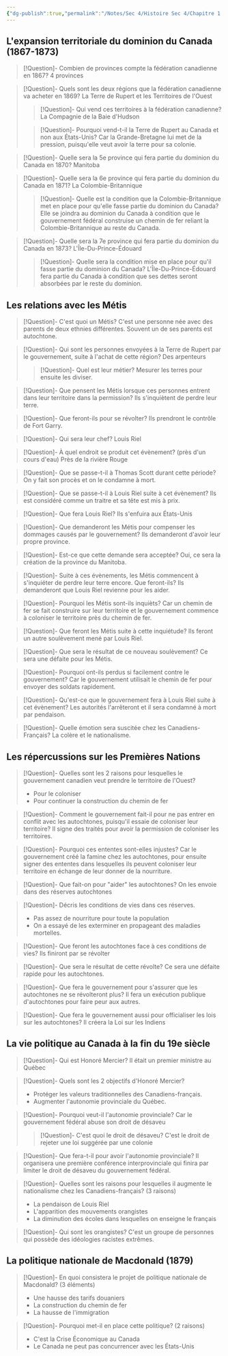 ```yaml
---
{"dg-publish":true,"permalink":"/Notes/Sec 4/Histoire Sec 4/Chapitre 1：La formation du régime fédéral canadien (1840 - 1896)/Dossier 4：Développement de la fédération canadienne (1867-1896)/"}
---
```



## L'expansion territoriale du dominion du Canada (1867-1873)

>[!Question]- Combien de provinces compte  la fédération canadienne en 1867?
>4 provinces

>[!Question]- Quels sont les deux régions que la fédération canadienne va acheter en 1869?
>La Terre de Rupert et les Territoires de l'Ouest
>>[!Question]- Qui vend ces territoires à la fédération canadienne?
>>La Compagnie de la Baie d'Hudson
>
>>[!Question]- Pourquoi vend-t-il la Terre de Rupert au Canada et non aux États-Unis?
>>Car la Grande-Bretagne lui met de la pression, puisqu'elle veut avoir la terre pour sa colonie.

>[!Question]- Quelle sera la 5e province qui fera partie du dominion du Canada en 1870?
>Manitoba

>[!Question]- Quelle sera la 6e province qui fera partie du dominion du Canada en 1871?
>La Colombie-Britannique
>>[!Question]- Quelle est la condition que la Colombie-Britannique met en place pour qu'elle fasse partie du dominion du Canada?
>>Elle se joindra au dominion du Canada à condition que le gouvernement fédéral construise un chemin de fer reliant la Colombie-Britannique au reste du Canada.

>[!Question]- Quelle sera la 7e province qui fera partie du dominion du Canada en 1873?
>L'Île-Du-Prince-Édouard
>>[!Question]- Quelle sera la condition mise en place pour qu'il fasse partie du dominion du Canada?
>>L'Île-Du-Prince-Édouard fera partie du Canada à condition que ses dettes seront absorbées par le reste du dominion.


## Les relations avec les Métis

>[!Question]- C'est quoi un Métis?
>C'est une personne née avec des parents de deux ethnies différentes. Souvent un de ses parents est autochtone.


>[!Question]- Qui sont les personnes envoyées à la Terre de Rupert par le gouvernement, suite à l'achat de cette région?
>Des arpenteurs
>>[!Question]- Quel est leur métier?
>>Mesurer les terres pour ensuite les diviser.

>[!Question]- Que pensent les Métis lorsque ces personnes entrent dans leur territoire dans la permission?
>Ils s'inquiètent de perdre leur terre.

>[!Question]- Que feront-ils pour se révolter?
>Ils prendront le contrôle de Fort Garry.

>[!Question]- Qui sera leur chef?
>Louis Riel

>[!Question]- À quel endroit se produit cet évènement? (près d'un cours d'eau)
>Près de la rivière Rouge

>[!Question]- Que se passe-t-il à Thomas Scott durant cette période?
>On y fait son procès et on le condamne à mort.

>[!Question]- Que se passe-t-il à Louis Riel suite à cet évènement?
>Ils est considéré comme un traitre et sa tête est mis à prix.

>[!Question]- Que fera Louis Riel?
>Ils s'enfuira aux États-Unis


>[!Question]- Que demanderont les Métis pour compenser les dommages causés par le gouvernement?
>Ils demanderont d'avoir leur propre province.

>[!Question]- Est-ce que cette demande sera acceptée?
>Oui, ce sera la création de la province du Manitoba.


>[!Question]- Suite à ces évènements, les Métis commencent à s'inquiéter de perdre leur terre encore. Que feront-ils?
>Ils demanderont que Louis Riel revienne pour les aider.

>[!Question]- Pourquoi les Métis sont-ils inquièts?
>Car un chemin de fer se fait construire sur leur territoire et le gouvernement commence à coloniser le territoire près du chemin de fer.

>[!Question]- Que feront les Métis suite à cette inquiétude?
>Ils feront un autre soulèvement mené par Louis Riel.

>[!Question]- Que sera le résultat de ce nouveau soulèvement?
>Ce sera une défaite pour les Métis.

>[!Question]- Pourquoi ont-ils perdus si facilement contre le gouvernement?
>Car le gouvernement utilisait le chemin de fer pour envoyer des soldats rapidement.

>[!Question]- Qu'est-ce que le gouvernement fera à Louis Riel suite à cet évènement?
>Les autorités l'arrêteront et il sera condamné à mort par pendaison.

>[!Question]- Quelle émotion sera suscitée chez les Canadiens-Français?
>La colère et le nationalisme.


## Les répercussions sur les Premières Nations

>[!Question]- Quelles sont les 2 raisons pour lesquelles le gouvernement canadien veut prendre le territoire de l'Ouest?
>- Pour le coloniser
>- Pour continuer la construction du chemin de fer

>[!Question]- Comment le gouvernement fait-il pour ne pas entrer en conflit avec les autochtones, puisqu'il essaie de coloniser leur territoire?
>Il signe des traités pour avoir la permission de coloniser les territoires.

>[!Question]- Pourquoi ces ententes sont-elles injustes?
>Car le gouvernement créé la famine chez les autochtones, pour ensuite signer des ententes dans lesquelles ils peuvent coloniser leur territoire en échange de leur donner de la nourriture.

>[!Question]- Que fait-on pour "aider" les autochtones?
>On les envoie dans des réserves autochtones

>[!Question]- Décris les conditions de vies dans ces réserves.
>- Pas assez de nourriture pour toute la population
>- On a essayé de les exterminer en propageant des maladies mortelles.

>[!Question]- Que feront les autochtones face à ces conditions de vies?
>Ils finiront par se révolter

>[!Question]- Que sera le résultat de cette révolte?
>Ce sera une défaite rapide pour les autochtones.

>[!Question]- Que fera le gouvernement pour s'assurer que les autochtones ne se révolteront plus?
>Il fera un exécution publique d'autochtones pour faire peur aux autres.

>[!Question]- Que fera le gouvernement aussi pour officialiser les lois sur les autochtones?
>Il créera la Loi sur les Indiens


## La vie politique au Canada à la fin du 19e siècle

>[!Question]- Qui est Honoré Mercier?
>Il était un premier ministre au Québec

>[!Question]- Quels sont les 2 objectifs d'Honoré Mercier?
>- Protéger les valeurs traditionnelles des Canadiens-français.
>- Augmenter l'autonomie provinciale du Québec.

>[!Question]- Pourquoi veut-il l'autonomie provinciale?
>Car le gouvernement fédéral abuse son droit de désaveu
>>[!Question]- C'est quoi le droit de désaveu?
>>C'est le droit de rejeter une loi suggérée par une colonie

>[!Question]- Que fera-t-il pour avoir l'autonomie provinciale?
>Il organisera une première conférence interprovinciale qui finira par limiter le droit de désaveu du gouvernement fédéral.


>[!Question]- Quelles sont les raisons pour lesquelles il augmente le nationalisme chez les Canadiens-français? (3 raisons)
>- La pendaison de Louis Riel
>- L'apparition des mouvements orangistes
>- La diminution des écoles dans lesquelles on enseigne le français

>[!Question]- Qui sont les orangistes?
>C'est un groupe de personnes qui possède des idéologies racistes extrêmes.


## La politique nationale de Macdonald (1879)

>[!Question]- En quoi consistera le projet de politique nationale de Macdonald? (3 éléments)
>- Une hausse des tarifs douaniers
>- La construction du chemin de fer
>- La hausse de l'immigration

>[!Question]- Pourquoi met-il en place cette politique? (2 raisons)
>- C'est la Crise Économique au Canada
>- Le Canada ne peut pas concurrencer avec les États-Unis

